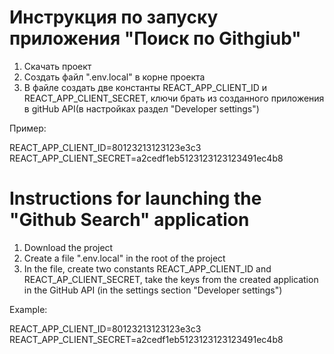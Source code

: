 # Инструкция по запуску приложения "Поиск по Githgiub"

1. Скачать проект
2. Создать файл ".env.local" в корне проекта
3. В файле создать две константы REACT_APP_CLIENT_ID и REACT_APP_CLIENT_SECRET, ключи брать из созданного приложения в gitHub API(в настройках раздел "Developer settings")

Пример:

REACT_APP_CLIENT_ID=80123213123123e3c3
REACT_APP_CLIENT_SECRET=a2cedf1eb5123123123123491ec4b8 

# Instructions for launching the "Github Search" application

1. Download the project
2. Create a file ".env.local" in the root of the project
3. In the file, create two constants REACT_APP_CLIENT_ID and REACT_AP_CLIENT_SECRET, take the keys from the created application in the GitHub API (in the settings section "Developer settings")

Example:

REACT_APP_CLIENT_ID=80123213123123e3c3
REACT_APP_CLIENT_SECRET=a2cedf1eb5123123123123491ec4b8
